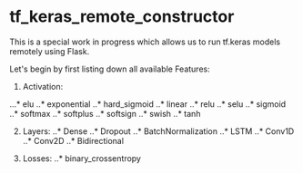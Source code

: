 # tf_keras_remote_constructor
This is a special work in progress which allows us to run tf.keras models remotely using Flask.

Let's begin by first listing down all available Features:

1. Activation:

...* elu
..* exponential
..* hard_sigmoid
..* linear
..* relu
..* selu
..* sigmoid
..* softmax
..* softplus
..* softsign
..* swish
..* tanh

2. Layers:
..* Dense
..* Dropout
..* BatchNormalization
..* LSTM
..* Conv1D
..* Conv2D
..* Bidirectional

3. Losses:
..* binary_crossentropy
